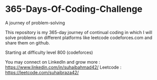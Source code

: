 # 365-Days-Of-Coding-Challenge
A journey of problem-solving

This repository is my 365-day journey of continual coding in which I will solve problems on different platforms like leetcode codeforces.com and share them on github.

Starting at difficulty level 800 (codeforces)

You may connect on LinkedIn and grow more : https://www.linkedin.com/in/suhaibahmad42/
Leetcode : https://leetcode.com/suhaibraza42/

